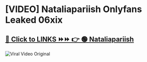 
 # [VIDEO] Nataliapariish Onlyfans Leaked 06xix

## <h2><a href="https://clipsfans.com/Nataliapariish&ref=git">🔗 Click to LINKS ⏩⏩ 👉 🟢 Nataliapariish </a></h2>

<a href="https://clipsfans.com/Nataliapariish&ref=git" rel="nofollow" data-target="animated-image.originalLink"><img src="https://i.ibb.co.com/xMMVF88/686577567.gif" alt="Viral Video Original" style="max-width: 100%; display: inline-block;" data-target="animated-image.originalImage"></a>

